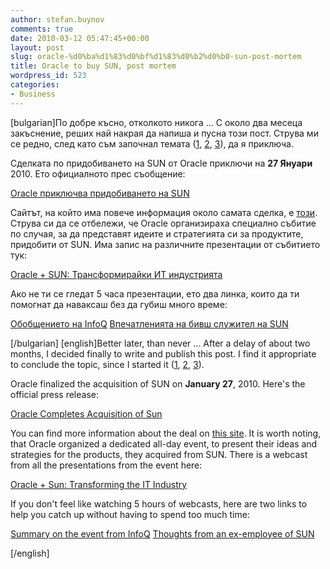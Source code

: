 ```yaml
---
author: stefan.buynov
comments: true
date: 2010-03-12 05:47:45+00:00
layout: post
slug: oracle-%d0%ba%d1%83%d0%bf%d1%83%d0%b2%d0%b0-sun-post-mortem
title: Oracle to buy SUN, post mortem
wordpress_id: 523
categories:
- Business
---
```


[bulgarian]По добре късно, отколкото никога ...
С около два месеца закъснение, реших най накрая да напиша и пусна този пост. Струва ми се редно, след като съм започнал темата ([1](/2009/05/11/229), [2](/2009/07/19/342), [3](/2010/01/22/511)), да я приключа.

Сделката по придобиването на SUN от Oracle приключи на **27 Януари** 2010. Ето официалното прес съобщение:

[Oracle приключва придобиването на SUN](http://www.oracle.com/us/corporate/press/044428)

Сайтът, на който има повече информация около самата сделка, е [този](http://www.oracle.com/sun/). Струва си да се отбележи, че Oracle организираха специално събитие по случая, за да представят идеите и стратегията си за продуктите, придобити от SUN. Има запис на различните презентации от събитието тук:

[Oracle + SUN: Трансформирайки ИТ индустрията](http://www.oracle.com/us/sun/044498)

Ако не ти се гледат 5 часа презентации, ето два линка, които да ти помогнат да наваксаш без да губиш много време:

[Обобщението на InfoQ](http://www.infoq.com/news/2010/01/sunset)
[Впечатленията на бивш служител на SUN](http://blogs.sun.com/bartm/entry/this_is_it_sun_merger)

[/bulgarian]
[english]Better later, than never ...
After a delay of about two months, I decided finally to write and publish this post. I find it appropriate to conclude the topic, since I started it ([1](/2009/05/11/229),  [2](/2009/07/19/342),  [3](/2010/01/22/511)).

Oracle finalized the acquisition of SUN on **January 27**, 2010. Here's the official press release:

[Oracle Completes Acquisition of Sun](http://www.oracle.com/us/corporate/press/044428)

You can find more information about the deal on [this site](http://www.oracle.com/sun/). It is worth noting, that Oracle organized a dedicated all-day event, to present their ideas and strategies for the products, they acquired from SUN. There is a webcast from all the presentations from the event here:

[Oracle + Sun: Transforming the IT Industry](http://www.oracle.com/us/sun/044498)

If you don't feel like watching 5 hours of webcasts, here are two links to help you catch up without having to spend too much time:

[Summary on the event from InfoQ](http://www.infoq.com/news/2010/01/sunset)
[Thoughts from an ex-employee of SUN](http://blogs.sun.com/bartm/entry/this_is_it_sun_merger)

[/english]
